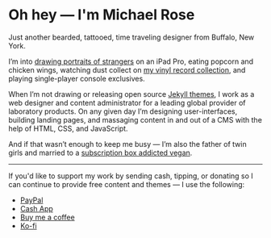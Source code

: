 # Oh hey — I'm Michael Rose

Just another bearded, tattooed, time traveling designer from Buffalo, New York.

I’m into [drawing portraits of strangers](https://mademistakes.com/paperfaces/) on an iPad Pro, eating popcorn and chicken wings, watching dust collect on [my vinyl record collection](https://www.discogs.com/user/mmistakes/collection), and playing single-player console exclusives.

When I’m not drawing or releasing open source [Jekyll themes](https://mademistakes.com/work/jekyll-themes/), I work as a web designer and content administrator for a leading global provider of laboratory products. On any given day I’m designing user-interfaces, building landing pages, and massaging content in and out of a CMS with the help of HTML, CSS, and JavaScript.

And if that wasn’t enough to keep me busy — I’m also the father of twin girls and married to a [subscription box addicted vegan](https://2littlerosebuds.com/).

---

If you'd like to support my work by sending cash, tipping, or donating so I can continue to provide free content and themes — I use the following:

- [PayPal](https://www.paypal.me/mmistakes)
- [Cash App](https://cash.app/$mmistakes)
- [Buy me a coffee](https://www.buymeacoffee.com/mmistakes)
- [Ko-fi](https://ko-fi.com/mmistakes)
